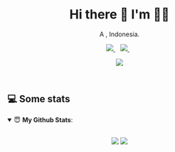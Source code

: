 <h1 align='center'>
  Hi there 👋 I'm  👨‍💻
</h1>

<p align='center'>
  A , Indonesia.
</p>

<p align='center'>
  <a href="https://www.instagram.com/rosyiid1440/">
    <img src="https://img.shields.io/badge/Instagram-E4405F?style=for-the-badge&logo=instagram&logoColor=white" />
  </a>&nbsp;&nbsp;
  <a href="https://facebook.com/rga.gwj">
    <img src="https://img.shields.io/badge/Facebook-1877F2?style=for-the-badge&logo=facebook&logoColor=white" />        
  </a>&nbsp;&nbsp;
</p>

<p align='center'>
  <img src="https://www.codewars.com/users/rosyiid1440/badges/small" />
</p>&nbsp;&nbsp;

## 💻 Some stats

<details open>
 <summary> 😇 <b>My Github Stats</b>: </summary>
<br>
<p align = "center">
  <img src = "https://github-readme-stats.vercel.app/api?username=rosyiid1440&show_icons=true&theme=tokyonight&line_height=27">
  <img src = "https://github-readme-stats.vercel.app/api/top-langs/?username=rosyiid1440&hide=css,html&theme=tokyonight">
</p>

<!--
**rosyiid1440/rosyiid1440** is a ✨ _special_ ✨ repository because its `README.md` (this file) appears on your GitHub profile.

Here are some ideas to get you started:

https://img.shields.io/badge/Instagram-E4405F?style=for-the-badge&logo=instagram&logoColor=white

- 🔭 I’m currently working on ...
- 🌱 I’m currently learning ...
- 👯 I’m looking to collaborate on ...
- 🤔 I’m looking for help with ...
- 💬 Ask me about ...
- 📫 How to reach me: ...
- 😄 Pronouns: ...
- ⚡ Fun fact: ...
-->
